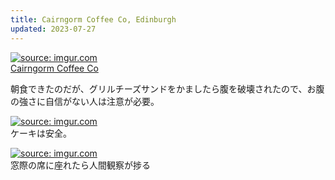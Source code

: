 ```yaml
---
title: Cairngorm Coffee Co, Edinburgh
updated: 2023-07-27
---
```


<a href="https://imgur.com/AKaRHxk"><img src="https://i.imgur.com/AKaRHxk.jpg" title="source: imgur.com" /></a>  
[Cairngorm Coffee Co](https://cairngorm.coffee/)

朝食できたのだが、グリルチーズサンドをかましたら腹を破壊されたので、お腹の強さに自信がない人は注意が必要。

<a href="https://imgur.com/MHDlXIk"><img src="https://i.imgur.com/MHDlXIk.jpg" title="source: imgur.com" /></a>  
ケーキは安全。

<a href="https://imgur.com/3lsbo83"><img src="https://i.imgur.com/3lsbo83.jpg" title="source: imgur.com" /></a>  
窓際の席に座れたら人間観察が捗る
